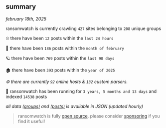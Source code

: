 
## summary
_february 18th, 2025_

ransomwatch is currently crawling `427` sites belonging to `208` unique groups

⏲ there have been `12` posts within the `last 24 hours`

🦈 there have been `186` posts within the `month of february`

🪐 there have been `769` posts within the `last 90 days`

🏚 there have been `393` posts within the `year of 2025`

_⚙️ there are currently `92` online hosts & `132` custom parsers._

🦕 ransomwatch has been running for `3 years, 5 months and 13 days` and indexed `14538` posts

_all data  [(groups)](http://ransomwhat.telemetry.ltd/groups) and [(posts)](http://ransomwhat.telemetry.ltd/posts) is available in JSON (updated hourly)_

> ransomwatch is fully [open source](https://github.com/joshhighet/ransomwatch#ransomwatch--). please consider [sponsoring](https://github.com/sponsors/joshhighet) if you find it useful!
